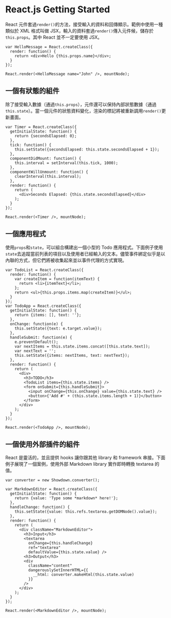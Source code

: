 # React.js Getting Started
React 元件套過`render()`的方法，接受輸入的資料和回傳顯示。範例中使用一種類似於 XML 格式叫做 JSX，輸入的資料套過`render()`傳入元件候，儲存於`this.props`。其中 React 並不一定要使用 JSX。

	var HelloMessage = React.createClass({
	  render: function() {
	    return <div>Hello {this.props.name}</div>;
	  }
	});
	
	React.render(<HelloMessage name="John" />, mountNode);

## 一個有狀態的組件
除了​​接受輸入數據（通過`this.props`），元件還可以保持內部狀態數據（通過`this.state`）。當一個元件的狀態資料變化，渲染的標記將被重新調用`render()`更新畫面。

	var Timer = React.createClass({
	  getInitialState: function() {
	    return {secondsElapsed: 0};
	  },
	  tick: function() {
	    this.setState({secondsElapsed: this.state.secondsElapsed + 1});
	  },
	  componentDidMount: function() {
	    this.interval = setInterval(this.tick, 1000);
	  },
	  componentWillUnmount: function() {
	    clearInterval(this.interval);
	  },
	  render: function() {
	    return (
	      <div>Seconds Elapsed: {this.state.secondsElapsed}</div>
	    );
	  }
	});
	
	React.render(<Timer />, mountNode);

## 一個應用程式
使用`props`和`state`，可以組合構建出一個小型的 Todo 應用程式。下面例子使用`state`去追蹤當前列表的項目以及使用者已經輸入的文本。儘管事件綁定似乎是以內聯的方式，但它們將被收集起來並以事件代理的方式實現。

	var TodoList = React.createClass({
	  render: function() {
	    var createItem = function(itemText) {
	      return <li>{itemText}</li>;
	    };
	    return <ul>{this.props.items.map(createItem)}</ul>;
	  }
	});
	var TodoApp = React.createClass({
	  getInitialState: function() {
	    return {items: [], text: ''};
	  },
	  onChange: function(e) {
	    this.setState({text: e.target.value});
	  },
	  handleSubmit: function(e) {
	    e.preventDefault();
	    var nextItems = this.state.items.concat([this.state.text]);
	    var nextText = '';
	    this.setState({items: nextItems, text: nextText});
	  },
	  render: function() {
	    return (
	      <div>
	        <h3>TODO</h3>
	        <TodoList items={this.state.items} />
	        <form onSubmit={this.handleSubmit}>
	          <input onChange={this.onChange} value={this.state.text} />
	          <button>{'Add #' + (this.state.items.length + 1)}</button>
	        </form>
	      </div>
	    );
	  }
	});
	
	React.render(<TodoApp />, mountNode);

## 一個使用外部插件的組件
React 是靈活的，並且提供 hooks 讓你跟其他 library 和 framework 串接。下面例子展現了一個案例，使用外部 Markdown library 實作即時轉換 textarea 的值。

	var converter = new Showdown.converter();
	
	var MarkdownEditor = React.createClass({
	  getInitialState: function() {
	    return {value: 'Type some *markdown* here!'};
	  },
	  handleChange: function() {
	    this.setState({value: this.refs.textarea.getDOMNode().value});
	  },
	  render: function() {
	    return (
	      <div className="MarkdownEditor">
	        <h3>Input</h3>
	        <textarea
	          onChange={this.handleChange}
	          ref="textarea"
	          defaultValue={this.state.value} />
	        <h3>Output</h3>
	        <div
	          className="content"
	          dangerouslySetInnerHTML={{
	            __html: converter.makeHtml(this.state.value)
	          }}
	        />
	      </div>
	    );
	  }
	});
	
	React.render(<MarkdownEditor />, mountNode);